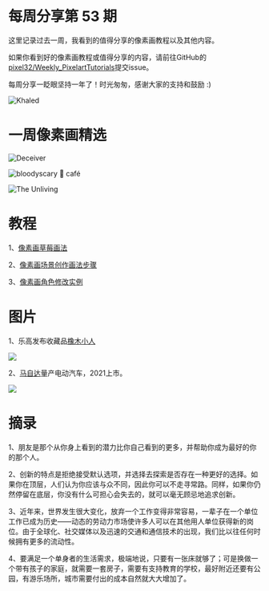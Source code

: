 # 每周分享第 53 期

这里记录过去一周，我看到的值得分享的像素画教程以及其他内容。

如果你看到好的像素画教程或值得分享的内容，请前往GitHub的[pixel32/Weekly_PixelartTutorials](https://github.com/pixel32/Weekly_PixelartTutorials "pixel32/Weekly_PixelartTutorials")提交issue。

每周分享一眨眼坚持一年了！时光匆匆，感谢大家的支持和鼓励 :)

![Khaled](https://pbs.twimg.com/media/EIIC1KnW4AEzQSE?format=png&name=small)

# 一周像素画精选

![Deceiver
](https://pbs.twimg.com/media/EIOqKcYXYAAZYGQ?format=png&name=small)

![bloodyscary 🎃 café
](https://pbs.twimg.com/media/EIOUVQ6XkAER8jC?format=png&name=small)

![The Unliving
](https://pbs.twimg.com/media/EINV25mXkAE-JbH?format=png&name=small)

# 教程

1、[像素画草莓画法](https://mp.weixin.qq.com/s/YkYtrhJxn2yxXWpeD0JfkQ)

2、[像素画场景创作画法步骤](https://mp.weixin.qq.com/s/MMqyd_SlckEve7qzKqQSFg)

3、[像素画角色修改实例](https://mp.weixin.qq.com/s/rXAkT5t4VS9m9u7-s2wOmA)

# 图片

1、乐高发布收藏品[橡木小人](https://www.designboom.com/tag/lego/ "lego")

![](https://static.designboom.com/wp-content/uploads/2019/11/lego-collectible-wooden-mini-figure-1970s-designboom-2.jpg)

2、[马自达](https://www.mazdausa.com/ "mazdausa")量产电动汽车，2021上市。

![](https://static.designboom.com/wp-content/uploads/2019/10/mazda-mx-30-first-electric-car-rear-hinged-freestyle-doors-designboom-3.jpg)



# 摘录

1、朋友是那个从你身上看到的潜力比你自己看到的更多，并帮助你成为最好的你的那个人。

2、创新的特点是拒绝接受默认选项，并选择去探索是否存在一种更好的选择。如果你在顶层，人们认为你应该与众不同，因此你可以不走寻常路。同样，如果你仍然停留在底层，你没有什么可担心会失去的，就可以毫无顾忌地追求创新。

3、近年来，世界发生很大变化，放弃一个工作变得非常容易，一辈子在一个单位工作已成为历史——动态的劳动力市场使许多人可以在其他用人单位获得新的岗位。由于全球化、社交媒体以及迅速的交通和通信技术的出现，我们比以往任何时候拥有更多的流动性。

4、要满足一个单身者的生活需求，极端地说，只要有一张床就够了；可是换做一个带有孩子的家庭，就需要一套房子，需要有支持教育的学校，最好附近还要有公园，有游乐场所，城市需要付出的成本自然就大大增加了。